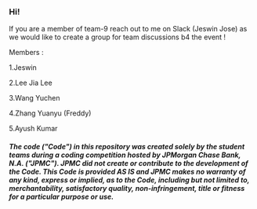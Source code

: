 ### Hi!

If you are a member of team-9 reach out to me on Slack (Jeswin Jose) as we would like to create a group for team discussions b4 the event !

Members :

1.Jeswin

2.Lee Jia Lee

3.Wang Yuchen

4.Zhang Yuanyu (Freddy)

5.Ayush Kumar

##### The code ("Code") in this repository was created solely by the student teams during a coding competition hosted by JPMorgan Chase Bank, N.A. ("JPMC").						JPMC did not create or contribute to the development of the Code.  This Code is provided AS IS and JPMC makes no warranty of any kind, express or implied, as to the Code,						including but not limited to, merchantability, satisfactory quality, non-infringement, title or fitness for a particular purpose or use.